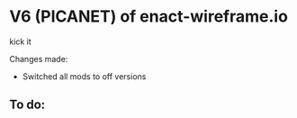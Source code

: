 # V6 (PICANET) of enact-wireframe.io

kick it

Changes made:
- Switched all mods to off versions


To do:
-


